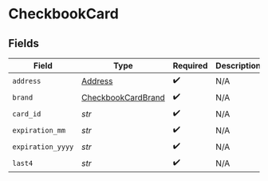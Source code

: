 # CheckbookCard


## Fields

| Field                                                           | Type                                                            | Required                                                        | Description                                                     |
| --------------------------------------------------------------- | --------------------------------------------------------------- | --------------------------------------------------------------- | --------------------------------------------------------------- |
| `address`                                                       | [Address](../../models/shared/address.md)                       | :heavy_check_mark:                                              | N/A                                                             |
| `brand`                                                         | [CheckbookCardBrand](../../models/shared/checkbookcardbrand.md) | :heavy_check_mark:                                              | N/A                                                             |
| `card_id`                                                       | *str*                                                           | :heavy_check_mark:                                              | N/A                                                             |
| `expiration_mm`                                                 | *str*                                                           | :heavy_check_mark:                                              | N/A                                                             |
| `expiration_yyyy`                                               | *str*                                                           | :heavy_check_mark:                                              | N/A                                                             |
| `last4`                                                         | *str*                                                           | :heavy_check_mark:                                              | N/A                                                             |